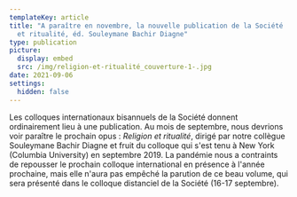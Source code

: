 ```yaml
---
templateKey: article
title: "A paraître en novembre, la nouvelle publication de la Société : Religion
  et ritualité, éd. Souleymane Bachir Diagne"
type: publication
picture:
  display: embed
  src: /img/religion-et-ritualité_couverture-1-.jpg
date: 2021-09-06
settings:
  hidden: false
---
```

Les colloques internationaux bisannuels de la Société donnent ordinairement lieu à une publication. Au mois de septembre, nous devrions voir paraître le prochain opus : *Religion et ritualité*, dirigé par notre collègue Souleymane Bachir Diagne et fruit du colloque qui s'est tenu à New York (Columbia University) en septembre 2019. La pandémie nous a contraints de repousser le prochain colloque international en présence à l'année prochaine, mais elle n'aura pas empêché la parution de ce beau volume, qui sera présenté dans le colloque distanciel de la Société (16-17 septembre).